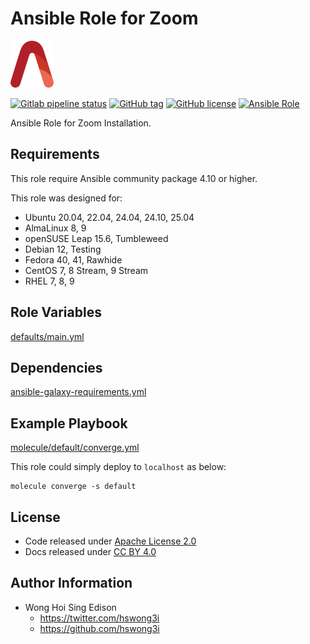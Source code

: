 # Ansible Role for Zoom

<a href="https://alvistack.com" title="AlviStack" target="_blank"><img src="/alvistack.svg" height="75" alt="AlviStack"></a>

[![Gitlab pipeline status](https://img.shields.io/gitlab/pipeline/alvistack/ansible-role-zoom/master)](https://gitlab.com/alvistack/ansible-role-zoom/-/pipelines)
[![GitHub tag](https://img.shields.io/github/tag/alvistack/ansible-role-zoom.svg)](https://github.com/alvistack/ansible-role-zoom/tags)
[![GitHub license](https://img.shields.io/github/license/alvistack/ansible-role-zoom.svg)](https://github.com/alvistack/ansible-role-zoom/blob/master/LICENSE)
[![Ansible Role](https://img.shields.io/badge/galaxy-alvistack.zoom-blue.svg)](https://galaxy.ansible.com/alvistack/zoom)

Ansible Role for Zoom Installation.

## Requirements

This role require Ansible community package 4.10 or higher.

This role was designed for:

- Ubuntu 20.04, 22.04, 24.04, 24.10, 25.04
- AlmaLinux 8, 9
- openSUSE Leap 15.6, Tumbleweed
- Debian 12, Testing
- Fedora 40, 41, Rawhide
- CentOS 7, 8 Stream, 9 Stream
- RHEL 7, 8, 9

## Role Variables

[defaults/main.yml](defaults/main.yml)

## Dependencies

[ansible-galaxy-requirements.yml](ansible-galaxy-requirements.yml)

## Example Playbook

[molecule/default/converge.yml](molecule/default/converge.yml)

This role could simply deploy to `localhost` as below:

    molecule converge -s default

## License

- Code released under [Apache License 2.0](LICENSE)
- Docs released under [CC BY 4.0](http://creativecommons.org/licenses/by/4.0/)

## Author Information

- Wong Hoi Sing Edison
  - <https://twitter.com/hswong3i>
  - <https://github.com/hswong3i>
